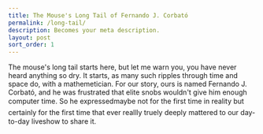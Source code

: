 ```yaml
---
title: The Mouse's Long Tail of Fernando J. Corbató
permalink: /long-tail/
description: Becomes your meta description.
layout: post
sort_order: 1
---
```


The mouse's long tail starts here, but let me warn you, you have never heard
anything so dry. It starts, as many such ripples through time and space do, with
a mathemetician. For our story, ours is named Fernando J. Corbató, and he was
frustrated that elite snobs wouldn't give him enough computer time. So he
expressed&#151;maybe not for the first time in reality but certainly for the
first time that ever reallly truely deeply mattered to our day-to-day
lives&#151;how to share it.
